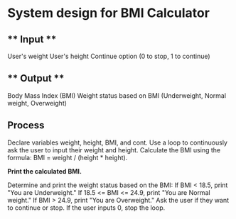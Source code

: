 # System design for BMI Calculator

## ** Input **

User's weight
User's height
Continue option (0 to stop, 1 to continue)

## ** Output **

Body Mass Index (BMI)
Weight status based on BMI (Underweight, Normal weight, Overweight)

## Process

Declare variables weight, height, BMI, and cont.
Use a loop to continuously ask the user to input their weight and height.
Calculate the BMI using the formula: BMI = weight / (height * height).

**Print the calculated BMI.**

Determine and print the weight status based on the BMI:
If BMI < 18.5, print "You are Underweight."
If 18.5 <= BMI <= 24.9, print "You are Normal weight."
If BMI > 24.9, print "You are Overweight."
Ask the user if they want to continue or stop. If the user inputs 0, stop the loop.
